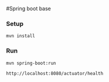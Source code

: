 #Spring boot base

### Setup

`mvn install`

### Run

`mvn spring-boot:run`

`http://localhost:8080/actuator/health`